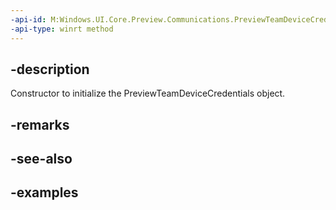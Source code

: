 ```yaml
---
-api-id: M:Windows.UI.Core.Preview.Communications.PreviewTeamDeviceCredentials.#ctor
-api-type: winrt method
---
```


## -description
Constructor to initialize the PreviewTeamDeviceCredentials object.

## -remarks

## -see-also

## -examples

